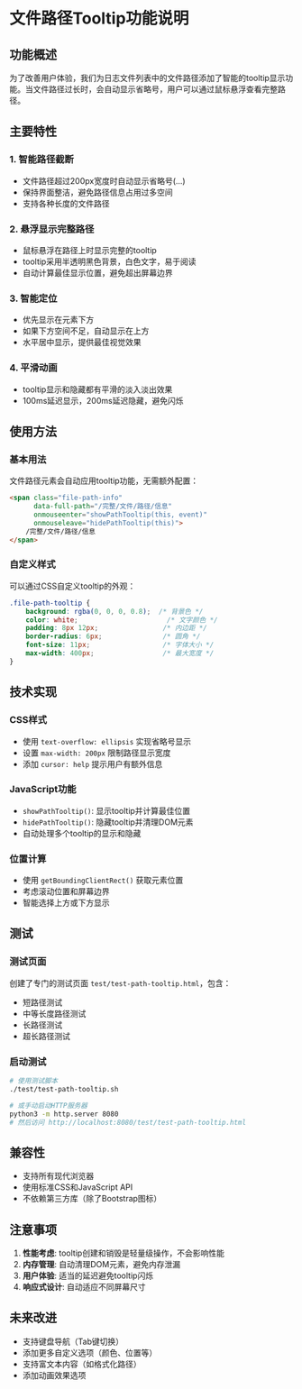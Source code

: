 # 文件路径Tooltip功能说明

## 功能概述

为了改善用户体验，我们为日志文件列表中的文件路径添加了智能的tooltip显示功能。当文件路径过长时，会自动显示省略号，用户可以通过鼠标悬浮查看完整路径。

## 主要特性

### 1. 智能路径截断
- 文件路径超过200px宽度时自动显示省略号(...)
- 保持界面整洁，避免路径信息占用过多空间
- 支持各种长度的文件路径

### 2. 悬浮显示完整路径
- 鼠标悬浮在路径上时显示完整的tooltip
- tooltip采用半透明黑色背景，白色文字，易于阅读
- 自动计算最佳显示位置，避免超出屏幕边界

### 3. 智能定位
- 优先显示在元素下方
- 如果下方空间不足，自动显示在上方
- 水平居中显示，提供最佳视觉效果

### 4. 平滑动画
- tooltip显示和隐藏都有平滑的淡入淡出效果
- 100ms延迟显示，200ms延迟隐藏，避免闪烁

## 使用方法

### 基本用法
文件路径元素会自动应用tooltip功能，无需额外配置：

```html
<span class="file-path-info" 
      data-full-path="/完整/文件/路径/信息" 
      onmouseenter="showPathTooltip(this, event)" 
      onmouseleave="hidePathTooltip(this)">
    /完整/文件/路径/信息
</span>
```

### 自定义样式
可以通过CSS自定义tooltip的外观：

```css
.file-path-tooltip {
    background: rgba(0, 0, 0, 0.8);  /* 背景色 */
    color: white;                      /* 文字颜色 */
    padding: 8px 12px;                /* 内边距 */
    border-radius: 6px;               /* 圆角 */
    font-size: 11px;                  /* 字体大小 */
    max-width: 400px;                 /* 最大宽度 */
}
```

## 技术实现

### CSS样式
- 使用 `text-overflow: ellipsis` 实现省略号显示
- 设置 `max-width: 200px` 限制路径显示宽度
- 添加 `cursor: help` 提示用户有额外信息

### JavaScript功能
- `showPathTooltip()`: 显示tooltip并计算最佳位置
- `hidePathTooltip()`: 隐藏tooltip并清理DOM元素
- 自动处理多个tooltip的显示和隐藏

### 位置计算
- 使用 `getBoundingClientRect()` 获取元素位置
- 考虑滚动位置和屏幕边界
- 智能选择上方或下方显示

## 测试

### 测试页面
创建了专门的测试页面 `test/test-path-tooltip.html`，包含：
- 短路径测试
- 中等长度路径测试
- 长路径测试
- 超长路径测试

### 启动测试
```bash
# 使用测试脚本
./test/test-path-tooltip.sh

# 或手动启动HTTP服务器
python3 -m http.server 8080
# 然后访问 http://localhost:8080/test/test-path-tooltip.html
```

## 兼容性

- 支持所有现代浏览器
- 使用标准CSS和JavaScript API
- 不依赖第三方库（除了Bootstrap图标）

## 注意事项

1. **性能考虑**: tooltip创建和销毁是轻量级操作，不会影响性能
2. **内存管理**: 自动清理DOM元素，避免内存泄漏
3. **用户体验**: 适当的延迟避免tooltip闪烁
4. **响应式设计**: 自动适应不同屏幕尺寸

## 未来改进

- 支持键盘导航（Tab键切换）
- 添加更多自定义选项（颜色、位置等）
- 支持富文本内容（如格式化路径）
- 添加动画效果选项
